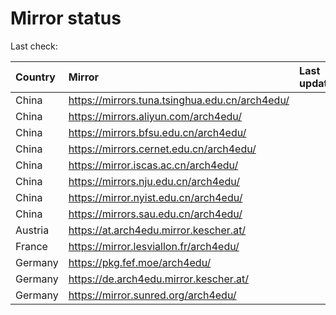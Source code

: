 <script src="./time.js"></script>
# Mirror status
Last check: <script type="text/javascript">localize(1715279055.7391856);</script>

|Country|Mirror|Last update|
|:------|:-----|:----------|
|China|https://mirrors.tuna.tsinghua.edu.cn/arch4edu/|<script type="text/javascript">localize(1715236371);</script>|
|China|https://mirrors.aliyun.com/arch4edu/|<script type="text/javascript">localize(1715236371);</script>|
|China|https://mirrors.bfsu.edu.cn/arch4edu/|<script type="text/javascript">localize(1715236371);</script>|
|China|https://mirrors.cernet.edu.cn/arch4edu/|<script type="text/javascript">localize(1715236371);</script>|
|China|https://mirror.iscas.ac.cn/arch4edu/|<script type="text/javascript">localize(1715236371);</script>|
|China|https://mirrors.nju.edu.cn/arch4edu/|<script type="text/javascript">localize(1715193506);</script>|
|China|https://mirror.nyist.edu.cn/arch4edu/|<script type="text/javascript">localize(1715236371);</script>|
|China|https://mirrors.sau.edu.cn/arch4edu/|<script type="text/javascript">localize(1715236371);</script>|
|Austria|https://at.arch4edu.mirror.kescher.at/|<script type="text/javascript">localize(1715236371);</script>|
|France|https://mirror.lesviallon.fr/arch4edu/|<script type="text/javascript">localize(1715236371);</script>|
|Germany|https://pkg.fef.moe/arch4edu/|<script type="text/javascript">localize(1715236371);</script>|
|Germany|https://de.arch4edu.mirror.kescher.at/|<script type="text/javascript">localize(1715236371);</script>|
|Germany|https://mirror.sunred.org/arch4edu/|<script type="text/javascript">localize(1715236371);</script>|

<script src="./tablefilter/tablefilter.js"></script>
<script src="./table.js"></script>